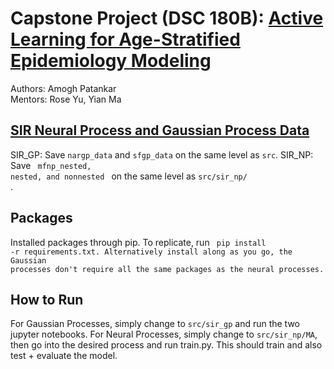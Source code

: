 
# Capstone Project (DSC 180B): [Active Learning for Age-Stratified Epidemiology Modeling](http://apatankar22.github.io/hier-neural-proc/)
Authors: Amogh Patankar <br>
Mentors: Rose Yu, Yian Ma

## [SIR Neural Process and Gaussian Process Data](https://drive.google.com/drive/folders/1osXBkuDuzSmB8__2r3lLoOLHIXqju3G2)
SIR_GP: Save <code>nargp_data</code> and <code>sfgp_data</code> on the same level as <code>src</code>. 
SIR_NP: Save <code> mfnp_nested, nested, and nonnested </code> on the same level as <code>src/sir_np/ </code>. 

## Packages
Installed packages through pip. To replicate, run <code> pip install -r requirements.txt.
Alternatively install along as you go, the Gaussian processes don't require all the same packages as the neural processes. </code>

## How to Run
For Gaussian Processes, simply change to <code>src/sir_gp</code> and run the two jupyter notebooks.
For Neural Processes, simply change to <code>src/sir_np/MA</code>, then go into the desired process and run train.py. This should train and also test + evaluate the model.

